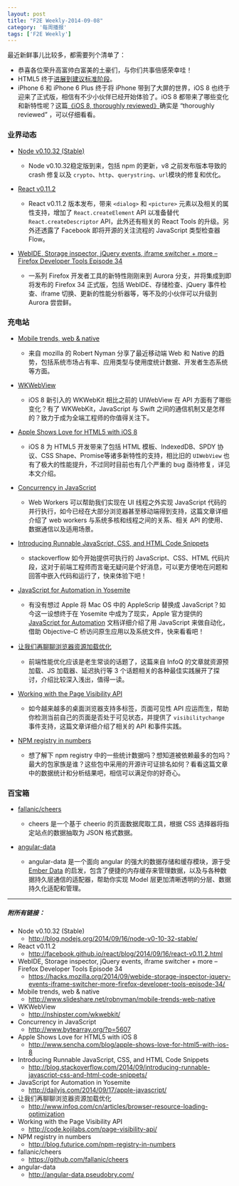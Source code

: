 ```yaml
---
layout: post
title: "F2E Weekly-2014-09-08"
category: '每周播报' 
tags: ['F2E Weekly']
---
```


最近新鲜事儿比较多，都需要列个清单了：

- 恭喜各位荣升高富帅白富美的土豪们，与你们共事倍感荣幸哇！
- HTML5 终于[进展到建议标准阶段](http://www.w3.org/TR/2014/PR-html5-20140916/)。
- iPhone 6 和 iPhone 6 Plus 终于将 iPhone 带到了大屏的世界，iOS 8
也终于迎来了正式版，相信有不少小伙伴已经开始体验了。iOS 8 都带来了哪些变化和新特性呢？这篇[《iOS 8, thoroughly reviewed》](http://arstechnica.com/apple/2014/09/ios-8-thoroughly-reviewed/)确实是 “thoroughly reviewed” ，可以仔细看看。

<!--more-->

### 业界动态

- [Node v0.10.32 (Stable)](http://blog.nodejs.org/2014/09/16/node-v0-10-32-stable/)
	- Node v0.10.32稳定版到来，包括 npm 的更新，v8 之前发布版本导致的 crash 修复以及 `crypto`、`http`、`querystring`、`url`模块的修复和优化。

- [React v0.11.2](http://facebook.github.io/react/blog/2014/09/16/react-v0.11.2.html)
	- React v0.11.2 版本发布，带来 `<dialog>` 和 `<picture>` 元素以及相关的属性支持，增加了 `React.createElement` API 以准备替代 `React.createDescriptor` API，此外还有相关的 React Tools 的升级。另外还透露了 Facebook 即将开源的关注流程的 JavaScript 类型检查器 Flow。

- [WebIDE, Storage inspector, jQuery events, iframe switcher + more – Firefox Developer Tools Episode 34](https://hacks.mozilla.org/2014/09/webide-storage-inspector-jquery-events-iframe-switcher-more-firefox-developer-tools-episode-34/)
	- 一系列 Firefox 开发者工具的新特性刚刚来到 Aurora 分支，并将集成到即将发布的 Firefox 34 正式版，包括 WebIDE、存储检查、jQuery 事件检查、iframe 切换、更新的性能分析器等，等不及的小伙伴可以升级到 Aurora 尝尝鲜。


### 充电站

- [Mobile trends, web & native](http://www.slideshare.net/robnyman/mobile-trends-web-native)
	- 来自 mozilla 的 Robert Nyman 分享了最近移动端 Web 和 Native 的趋势，包括系统市场占有率、应用类型与使用度统计数据、开发者生态系统等方面。
	
- [WKWeb​View](http://nshipster.com/wkwebkit/)
	- iOS 8 新引入的 WKWebKit 相比之前的 UIWebView 在 API 方面有了哪些变化？有了 WKWebKit，JavaScript 与 Swift 之间的通信机制又是怎样的？致力于成为全端工程师的你值得关注下。

- [Apple Shows Love for HTML5 with iOS 8](http://www.sencha.com/blog/apple-shows-love-for-html5-with-ios-8)
	- iOS 8 为 HTML5 开发带来了包括 HTML 模板、IndexedDB、SPDY 协议、CSS Shape、Promise等诸多新特性的支持，相比旧的 `UIWebView` 也有了极大的性能提升，不过同时目前也有几个严重的 bug 亟待修复，详见本文介绍。

- [Concurrency in JavaScript](http://www.bytearray.org/?p=5607)
	- Web Workers 可以帮助我们实现在 UI 线程之外实现 JavaScript 代码的并行执行，如今已经在大部分浏览器甚至移动端得到支持，这篇文章详细介绍了 web workers 与系统多核和线程之间的关系、相关 API 的使用、数据通信以及适用场景。

- [Introducing Runnable JavaScript, CSS, and HTML Code Snippets](http://blog.stackoverflow.com/2014/09/introducing-runnable-javascript-css-and-html-code-snippets/)
	- stackoverflow 如今开始提供可执行的 JavaScript、CSS、HTML 代码片段，这对于前端工程师而言毫无疑问是个好消息，可以更方便地在问题和回答中嵌入代码和运行了，快来体验下吧！

- [JavaScript for Automation in Yosemite](http://dailyjs.com/2014/09/17/apple-javascript/)
	- 有没有想过 Apple 将 Mac OS 中的 AppleScrip 替换成 JavaScript？如今这一设想终于在 Yosemite 中成为了现实，Apple 官方提供的 [JavaScript for Automation](https://developer.apple.com/library/prerelease/mac/releasenotes/InterapplicationCommunication/RN-JavaScriptForAutomation/index.html) 文档详细介绍了用 JavaScript 来做自动化，借助 Objective-C 桥访问原生应用以及系统文件，快来看看吧！
	
- [让我们再聊聊浏览器资源加载优化](http://www.infoq.com/cn/articles/browser-resource-loading-optimization)
	- 前端性能优化应该是老生常谈的话题了，这篇来自 InfoQ 的文章就资源预加载、JS 加载器、延迟执行等 3 个话题相关的各种最佳实践展开了探讨，介绍比较深入浅出，值得一读。
	
- [Working with the Page Visibility API](http://code.kojilabs.com/page-visibility-api/)
	- 如今越来越多的桌面浏览器支持多标签，页面可见性 API 应运而生，帮助你检测当前自己的页面是否处于可见状态，并提供了 `visibilitychange` 事件支持，这篇文章详细介绍了相关的 API 和事件实践。
	
- [NPM registry in numbers](http://blog.futurice.com/npm-registry-in-numbers)
	- 想了解下 npm registry 中的一些统计数据吗？想知道被依赖最多的包吗？最大的包家族是谁？这些包中采用的开源许可证排名如何？看看这篇文章中的数据统计和分析结果吧，相信可以满足你的好奇心。


### 百宝箱
	
- [fallanic/cheers](https://github.com/fallanic/cheers)
	- cheers 是一个基于 cheerio 的页面数据爬取工具，根据 CSS 选择器将指定站点的数据抽取为 JSON 格式数据。	

- [angular-data](http://angular-data.pseudobry.com/)
	- angular-data 是一个面向 angular 的强大的数据存储和缓存模块，源于受 [Ember Data](https://github.com/emberjs/data) 的启发，包含了便捷的内存缓存来管理数据，以及与各种数据持久层通信的适配器，帮助你实现 Model 层更加清晰透明的分层、数据持久化适配和管理。
	
---

##### 附所有链接：

- Node v0.10.32 (Stable)
	- http://blog.nodejs.org/2014/09/16/node-v0-10-32-stable/
- React v0.11.2
	- http://facebook.github.io/react/blog/2014/09/16/react-v0.11.2.html
- WebIDE, Storage inspector, jQuery events, iframe switcher + more – Firefox Developer Tools Episode 34
	- https://hacks.mozilla.org/2014/09/webide-storage-inspector-jquery-events-iframe-switcher-more-firefox-developer-tools-episode-34/
- Mobile trends, web & native
	- http://www.slideshare.net/robnyman/mobile-trends-web-native
- WKWeb​View
	- http://nshipster.com/wkwebkit/
- Concurrency in JavaScript
	- http://www.bytearray.org/?p=5607
- Apple Shows Love for HTML5 with iOS 8
	- http://www.sencha.com/blog/apple-shows-love-for-html5-with-ios-8
- Introducing Runnable JavaScript, CSS, and HTML Code Snippets
	- http://blog.stackoverflow.com/2014/09/introducing-runnable-javascript-css-and-html-code-snippets/
- JavaScript for Automation in Yosemite
	- http://dailyjs.com/2014/09/17/apple-javascript/
- 让我们再聊聊浏览器资源加载优化
	- http://www.infoq.com/cn/articles/browser-resource-loading-optimization
- Working with the Page Visibility API
	- http://code.kojilabs.com/page-visibility-api/
- NPM registry in numbers
	- http://blog.futurice.com/npm-registry-in-numbers
- fallanic/cheers
	- https://github.com/fallanic/cheers
- angular-data
	- http://angular-data.pseudobry.com/